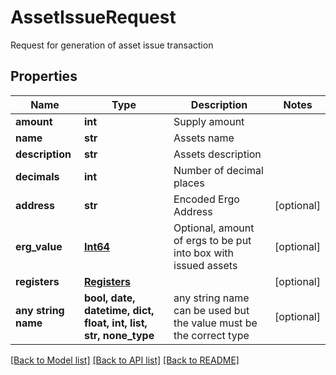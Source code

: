 # AssetIssueRequest

Request for generation of asset issue transaction

## Properties
Name | Type | Description | Notes
------------ | ------------- | ------------- | -------------
**amount** | **int** | Supply amount | 
**name** | **str** | Assets name | 
**description** | **str** | Assets description | 
**decimals** | **int** | Number of decimal places | 
**address** | **str** | Encoded Ergo Address | [optional] 
**erg_value** | [**Int64**](Int64.md) | Optional, amount of ergs to be put into box with issued assets | [optional] 
**registers** | [**Registers**](Registers.md) |  | [optional] 
**any string name** | **bool, date, datetime, dict, float, int, list, str, none_type** | any string name can be used but the value must be the correct type | [optional]

[[Back to Model list]](../README.md#documentation-for-models) [[Back to API list]](../README.md#documentation-for-api-endpoints) [[Back to README]](../README.md)


